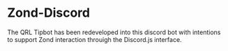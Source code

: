 # Zond-Discord

The QRL Tipbot has been redeveloped into this discord bot with intentions to support Zond interaction throuigh the Discord.js interface.
